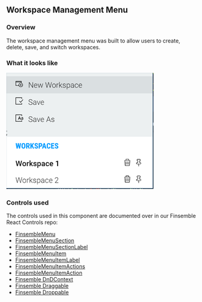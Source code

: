 ## Workspace Management Menu

### Overview
The workspace management menu was built to allow users to create, delete, save, and switch workspaces.

### What it looks like
![](./screenshot.png)

### Controls used
The controls used in this component are documented over in our Finsemble React Controls repo:
* [FinsembleMenu](https://github.com/ChartIQ/finsemble-react-controls/tree/master/FinsembleMenu)
* [FinsembleMenuSection](https://github.com/ChartIQ/finsemble-react-controls/tree/master/FinsembleMenuSection)
* [FinsembleMenuSectionLabel](https://github.com/ChartIQ/finsemble-react-controls/tree/master/FinsembleMenuSectionLabel)
* [FinsembleMenuItem](https://github.com/ChartIQ/finsemble-react-controls/tree/master/FinsembleMenuItem)
* [FinsembleMenuItemLabel](https://github.com/ChartIQ/finsemble-react-controls/tree/master/FinsembleMenuItemLabel)
* [FinsembleMenuItemActions](https://github.com/ChartIQ/finsemble-react-controls/tree/master/FinsembleMenuItemActions)
* [FinsembleMenuItemAction](https://github.com/ChartIQ/finsemble-react-controls/tree/master/FinsembleMenuItemAction)
* [Finsemble DnDContext](https://github.com/ChartIQ/finsemble-react-controls/tree/master/FinsembleDnDContext)
* [Finsemble Draggable](https://github.com/ChartIQ/finsemble-react-controls/tree/master/FinsembleDraggable)
* [Finsemble Droppable](https://github.com/ChartIQ/finsemble-react-controls/tree/master/FinsembleDroppable)
